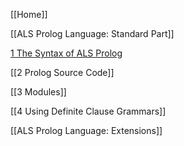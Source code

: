 [[Home]]

[[ALS Prolog Language: Standard Part]]

[1 The Syntax of ALS Prolog](https://github.com/AppliedLogicSystems/ALSProlog/wiki/ALS-Prolog-Language%3A-Standard-Part#1-Syntax)

[[2 Prolog Source Code]]

[[3 Modules]]

[[4 Using Definite Clause Grammars]]

[[ALS Prolog Language: Extensions]]